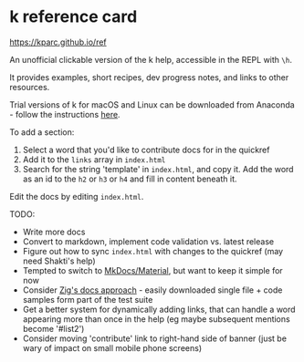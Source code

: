 # k reference card

https://kparc.github.io/ref

An unofficial clickable version of the k help, accessible in the REPL with `\h`.

It provides examples, short recipes, dev progress notes, and links to other resources.

Trial versions of k for macOS and Linux can be downloaded from Anaconda - follow the instructions [here](https://github.com/kparc/kcc/blob/master/README.md#get).

To add a section:

1. Select a word that you'd like to contribute docs for in the quickref
2. Add it to the `links` array in `index.html`
3. Search for the string 'template' in `index.html`, and copy it. Add the word as an id to the `h2` or `h3` or `h4` and fill in content beneath it.

Edit the docs by editing `index.html`.

TODO:

* Write more docs
* Convert to markdown, implement code validation vs. latest release
* Figure out how to sync `index.html` with changes to the quickref (may need Shakti's help)
* Tempted to switch to [MkDocs/Material](https://squidfunk.github.io/mkdocs-material/), but want to keep it simple for now
* Consider [Zig's docs approach](https://ziglang.org/documentation/master/#Introduction) - easily downloaded single file + code samples form part of the test suite
* Get a better system for dynamically adding links, that can handle a word appearing more than once in the help (eg maybe subsequent mentions become '#list2')
* Consider moving 'contribute' link to right-hand side of banner (just be wary of impact on small mobile phone screens)
